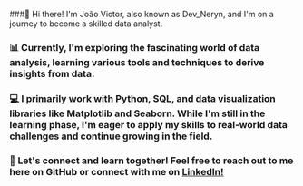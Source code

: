###👋 Hi there! I'm João Victor, also known as Dev_Neryn, and I'm on a journey to become a skilled data analyst.

### 📊 Currently, I'm exploring the fascinating world of data analysis, learning various tools and techniques to derive insights from data.

### 💻 I primarily work with Python, SQL, and data visualization libraries like Matplotlib and Seaborn. While I'm still in the learning phase, I'm eager to apply my skills to real-world data challenges and continue growing in the field.

### 🌟 Let's connect and learn together! Feel free to reach out to me here on GitHub or connect with me on [LinkedIn!](https://www.linkedin.com/in/joão-v-6554b820a/_blank)
